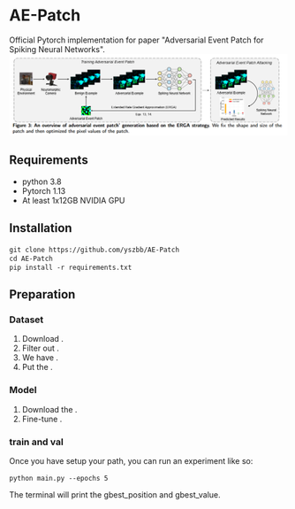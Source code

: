 # AE-Patch
Official Pytorch implementation for paper "Adversarial Event Patch for Spiking Neural Networks".
![Figure](https://github.com/yszbb/AE-Patch/blob/main/asserts/pipeline.jpg)
## Requirements
- python 3.8
- Pytorch 1.13
- At least 1x12GB NVIDIA GPU
## Installation
```
git clone https://github.com/yszbb/AE-Patch
cd AE-Patch
pip install -r requirements.txt
```
## Preparation
### Dataset
1. Download .
2. Filter out .
3. We have .
4. Put the .
### Model
1. Download the .
2. Fine-tune .
### train and val
Once you have setup your path, you can run an experiment like so:
```
python main.py --epochs 5 
```
The terminal will print the gbest_position and gbest_value.
